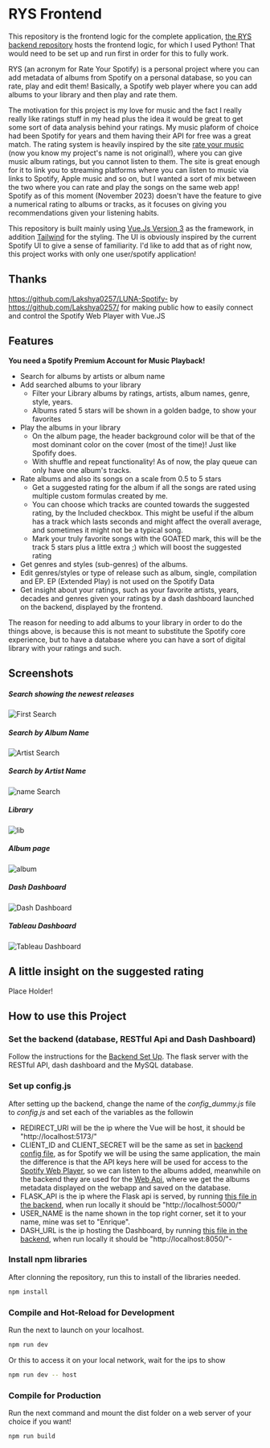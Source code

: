 # RYS Frontend

This repository is the frontend logic for the complete application, [the RYS backend repository](https://github.com/litepast/RYS-backend) hosts the frontend logic, for which I used Python! That would need to be set up and run first in order for this to fully work.

RYS (an acronym for Rate Your Spotify) is a personal project where you can add metadata of albums from Spotify on a personal database, so you can rate, play and edit them! Basically, a Spotify web player where you can add albums to your library and then play and rate them.

The motivation for this project is my love for music and the fact I really really like ratings stuff in my head plus the idea it would be great to get some sort of data analysis behind your ratings. My music plaform of choice had been Spotify for years and them having their API for free was a great match. The rating system is heavily inspired by the site [rate your music](www.rateyourmusic.com) (now you know my project's name is not original!), where you can give music album ratings, but you cannot listen to them. The site is great enough for it to link you to streaming platforms where you can listen to music via links to Spotify, Apple music and so on, but I wanted a sort of mix between the two where you can rate and play the songs on the same web app! Spotify as of this moment (November 2023) doesn't have the feature to give a numerical rating to albums or tracks, as it focuses on giving you recommendations given your listening habits.

This repository is built mainly using [Vue.Js Version 3](https://vuejs.org/) as the framework, in addition [Tailwind](https://tailwindcss.com/) for the styling. The UI is obviously inspired by the current Spotify UI to give a sense of familiarity. I'd like to add that as of right now, this project works with only one user/spotify application!


## Thanks
https://github.com/Lakshya0257/LUNA-Spotify-  by https://github.com/Lakshya0257/ for making public how to easily connect and control the Spotify Web Player with Vue.JS

## Features

__You need a Spotify Premium Account for Music Playback!__

* Search for albums by artists or album name
* Add searched albums to your library
  * Filter your Library albums by ratings, artists, album names, genre, style, years.   
  * Albums rated 5 stars will be shown in a golden badge, to show your favorites     
* Play the albums in your library
  * On the album page, the header background color will be that of the most dominant color on the cover (most of the time)! Just like Spofify does.   
  * With shuffle and repeat functionality! As of now, the play queue can only have one album's tracks. 
* Rate albums and also its songs on a scale from 0.5 to 5 stars
  * Get a suggested rating for the album if all the songs are rated using multiple custom formulas created by me.
  * You can choose which tracks are counted towards the suggested rating, by the Included checkbox. This might be useful if the album has a track which lasts seconds and might affect the overall average, and sometimes it might not be a typical song.
  * Mark your truly favorite songs with the GOATED mark, this will be the track 5 stars plus a little extra ;) which will boost the suggested rating
* Get genres and styles (sub-genres) of the albums. 
* Edit genres/styles or type of release such as album, single, compilation and EP. EP (Extended Play) is not used on the Spotify Data
* Get insight about your ratings, such as your favorite artists, years, decades and genres given your ratings by a dash dashboard launched on the backend, displayed by the frontend.

The reason for needing to add albums to your library in order to do the things above, is because this is not meant to substitute the Spotify core experience, but to have a database where you can have a sort of digital library with your ratings and such.

## Screenshots
##### Search showing the newest releases
![First Search](/screenshots/first_search_home.JPG?raw=true)
##### Search by Album Name
![Artist Search](/screenshots/search_album.JPG?raw=true)
##### Search by Artist Name
![name Search](/screenshots/search_artists.JPG?raw=true)
##### Library 
![lib](/screenshots/library.JPG?raw=true)
##### Album page 
![album](/screenshots/album.JPG?raw=true)
##### Dash Dashboard
![Dash Dashboard](/screenshots/dash_dashboard.JPG?raw=true)
##### Tableau Dashboard
![Tableau Dashboard](/screenshots/tableau.JPG?raw=true)

## A little insight on the suggested rating

Place Holder!

## How to use this Project

### Set the backend (database, RESTful Api and Dash Dashboard)

Follow the instructions for the [Backend Set Up](https://github.com/litepast/RYS-backend#how-to-use-this-project). The flask server with the RESTful API, dash dashboard and the MySQL database.

### Set up config.js

After setting up the backend, change the name of the *config_dummy.js* file to *config.js* and set each of the variables as the followin

* REDIRECT_URI will be the ip where the Vue will be host, it should be "http://localhost:5173/" 
* CLIENT_ID and CLIENT_SECRET will be the same as set in [backend config file](https://github.com/litepast/RYS-backend#set-up-the-configpy-file), as for Spotify we will be using the same application, the main the difference is that the API keys here will be used for access to the [Spotify Web Player](https://developer.spotify.com/documentation/web-playback-sdk), so we can listen to the albums added, meanwhile on the backend they are used for the [Web Api](https://developer.spotify.com/documentation/web-api), where we get the albums metadata displayed on the webapp and saved on the database.
* FLASK_API is the ip where the Flask api is served, by running [this file in the backend](https://github.com/litepast/RYS-backend/blob/main/src/flask_api/app.py), when run locally it should be "http://localhost:5000/"
* USER_NAME is the name shown in the top right corner, set it to your name, mine was set to "Enrique".
* DASH_URL is the ip hosting the Dashboard, by running [this file in the backend](https://github.com/litepast/RYS-backend/blob/main/src/dash_dashboard/dash_index.py),  when run locally it should be "http://localhost:8050/"-

### Install npm libraries

After clonning the repository, run this to install of the libraries needed.
```sh
npm install
```

### Compile and Hot-Reload for Development

Run the next to launch on your localhost.
```sh
npm run dev
```
Or this to access it on your local network, wait for the ips to show
```sh
npm run dev -- host
```

### Compile for Production
Run the next command and mount the dist folder on a web server of your choice if you want!
```sh
npm run build
```

